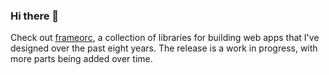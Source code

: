 ### Hi there 👋

Check out [frameorc](https://github.com/frameorc), a collection of libraries for building web apps
that I've designed over the past eight years. The release is a work in progress, with more parts
being added over time.

<!--
**milaz/milaz** is a ✨ _special_ ✨ repository because its `README.md` (this file) appears on your GitHub profile.

Here are some ideas to get you started:

- 🔭 I’m currently working on ...
- 🌱 I’m currently learning ...
- 👯 I’m looking to collaborate on ...
- 🤔 I’m looking for help with ...
- 💬 Ask me about ...
- 📫 How to reach me: ...
- 😄 Pronouns: ...
- ⚡ Fun fact: ...
-->
